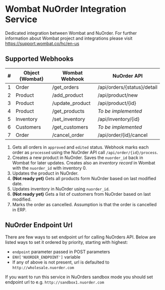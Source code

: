 Wombat NuOrder Integration Service
==================================

Dedicated integration between Wombat and NuOrder.
For further information about Wombat project and integrations please visit 
https://support.wombat.co/hc/en-us

Supported Webhooks
------------------

| # | Object (Wombat) | Wombat Webhook  | NuOrder API                 |
|---|-----------------|-----------------|-----------------------------|
| 1 | Order           | /get_orders     | /api/orders/{status}/detail |
| 2 | Product         | /add_product    | /api/product/new            |
| 3 | Product         | /update_product | /api/product/{id}           |
| 4 | Product         | /get_products   | *To be implemented*         |
| 5 | Inventory       | /set_inventory  | /api/inventory/{id}         |
| 6 | Customers       | /get_customers  | *To be implemented*         |
| 7 | Order           | /cancel_order   | /api/order/{id}/cancel      |

1. Gets all orders in `approved` and `edited` status. Webhook marks each order 
   as `processed` using the NuOrder API call `/api/order/{id}/process`.
2. Creates a new product in NuOrder. Saves the `nuorder_id` back in Wombat for later updates.
   Creates also an *inventory record* in Wombat with the `nuorder_id` with inventory 0.
3. Updates the product in NuOrder.
4. **(Not ready yet)** Gets all products form NuOrder based on last modified date.
5. Updates inventory in NuOrder using `nuorder_id`.
6. **(Not ready yet)** Gets a list of customers from NuOrder based on last modified.
7. Marks the order as cancelled. Assumption is that the order is cancelled in ERP.

NuOrder Endpoint Url
--------------------

There are few ways to set endpoint url for calling NuOrders API.
Below are listed ways to set it ordered by priority, starting with highest:
  * `endpoint` parameter passed in POST parameters
  * `ENV['NUORDER_ENDPOINT']` variable
  * If any of above is not present, url is defaulted to `http://wholesale.nuorder.com`

If you want to run this service in NuOrders sandbox mode you should set endpoint url
to e.g. `http://sandbox1.nuorder.com`
